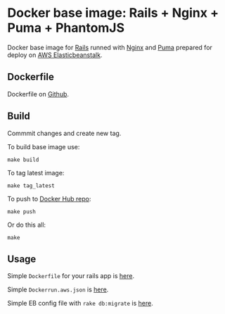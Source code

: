 Docker base image: Rails + Nginx + Puma + PhantomJS
=======================================

Docker base image for [Rails](http://rubyonrails.org) runned with [Nginx](http://nginx.org) and [Puma](http://puma.io) prepared for deploy on [AWS Elasticbeanstalk](http://aws.amazon.com/ru/elasticbeanstalk/).

## Dockerfile

Dockerfile on [Github](https://github.com/noplanb/rails-base/blob/master/Dockerfile).

## Build
Commmit changes and create new tag.

To build base image use:

```shell
make build
```

To tag latest image:

```shell
make tag_latest
```

To push to [Docker Hub repo](https://registry.hub.docker.com/u/zazo/rails/):

```shell
make push
```

Or do this all:

```shell
make
```

## Usage

Simple `Dockerfile` for your rails app is [here](https://github.com/noplanb/rails-base/blob/master/examples/Dockerfile).

Simple `Dockerrun.aws.json` is [here](https://github.com/noplanb/rails-base/blob/master/examples/Dockerrun.aws.json).

Simple EB config file with `rake db:migrate` is [here](https://github.com/noplanb/rails-base/blob/master/examples/eb.config).
